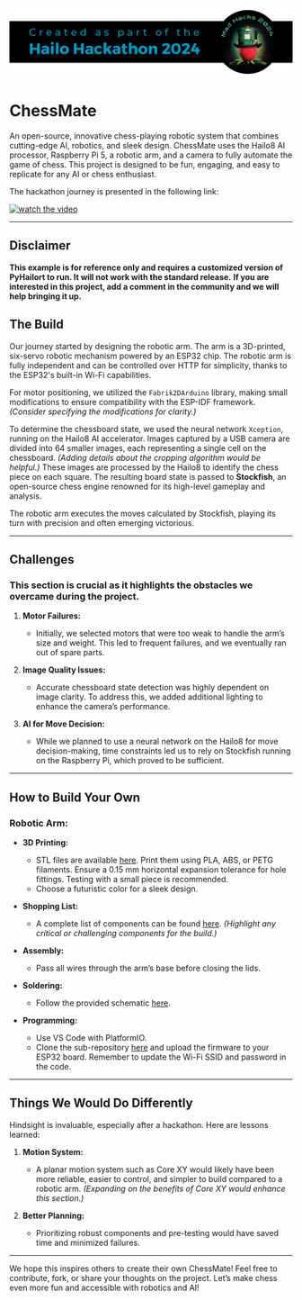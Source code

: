 ![](../../resources/Hackathon-banner-2024.png)

# ChessMate

An open-source, innovative chess-playing robotic system that combines cutting-edge AI, robotics, and sleek design. ChessMate uses the Hailo8 AI processor, Raspberry Pi 5, a robotic arm, and a camera to fully automate the game of chess. This project is designed to be fun, engaging, and easy to replicate for any AI or chess enthusiast.

The hackathon journey is presented in the following link:

[![watch the video](https://img.youtube.com/vi/aXNgmYCEgDc/0.jpg)](https://youtu.be/aXNgmYCEgDc)

---

## Disclaimer
**This example is for reference only and requires a customized version of PyHailort to run. It will not work with the standard release.**
**If you are interested in this project, add a comment in the community and we will help bringing it up.**


## The Build

Our journey started by designing the robotic arm. The arm is a 3D-printed, six-servo robotic mechanism powered by an ESP32 chip. The robotic arm is fully independent and can be controlled over HTTP for simplicity, thanks to the ESP32's built-in Wi-Fi capabilities.

For motor positioning, we utilized the `Fabrik2DArduino` library, making small modifications to ensure compatibility with the ESP-IDF framework. *(Consider specifying the modifications for clarity.)*

To determine the chessboard state, we used the neural network `Xception`, running on the Hailo8 AI accelerator. Images captured by a USB camera are divided into 64 smaller images, each representing a single cell on the chessboard. *(Adding details about the cropping algorithm would be helpful.)* These images are processed by the Hailo8 to identify the chess piece on each square. The resulting board state is passed to **Stockfish**, an open-source chess engine renowned for its high-level gameplay and analysis.

The robotic arm executes the moves calculated by Stockfish, playing its turn with precision and often emerging victorious.

---

## Challenges

### This section is crucial as it highlights the obstacles we overcame during the project.

1. **Motor Failures:**
   - Initially, we selected motors that were too weak to handle the arm’s size and weight. This led to frequent failures, and we eventually ran out of spare parts.

2. **Image Quality Issues:**
   - Accurate chessboard state detection was highly dependent on image clarity. To address this, we added additional lighting to enhance the camera’s performance.

3. **AI for Move Decision:**
   - While we planned to use a neural network on the Hailo8 for move decision-making, time constraints led us to rely on Stockfish running on the Raspberry Pi, which proved to be sufficient.

---

## How to Build Your Own

### Robotic Arm:
- **3D Printing:**
  - STL files are available [here](<link>). Print them using PLA, ABS, or PETG filaments. Ensure a 0.15 mm horizontal expansion tolerance for hole fittings. Testing with a small piece is recommended.
  - Choose a futuristic color for a sleek design.

- **Shopping List:**
  - A complete list of components can be found [here](<link>). *(Highlight any critical or challenging components for the build.)*

- **Assembly:**
  - Pass all wires through the arm’s base before closing the lids.

- **Soldering:**
  - Follow the provided schematic [here](<link>).

- **Programming:**
  - Use VS Code with PlatformIO.
  - Clone the sub-repository [here](<link>) and upload the firmware to your ESP32 board. Remember to update the Wi-Fi SSID and password in the code.

---

## Things We Would Do Differently

Hindsight is invaluable, especially after a hackathon. Here are lessons learned:

1. **Motion System:**
   - A planar motion system such as Core XY would likely have been more reliable, easier to control, and simpler to build compared to a robotic arm. *(Expanding on the benefits of Core XY would enhance this section.)*

2. **Better Planning:**
   - Prioritizing robust components and pre-testing would have saved time and minimized failures.

---

We hope this inspires others to create their own ChessMate! Feel free to contribute, fork, or share your thoughts on the project. Let’s make chess even more fun and accessible with robotics and AI!
